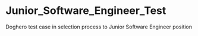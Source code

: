 # Junior_Software_Engineer_Test
Doghero test case in selection process to Junior Software Engineer position

